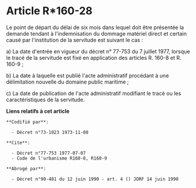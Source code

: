 # Article R*160-28

Le point de départ du délai de six mois dans lequel doit être présentée la demande tendant à l'indemnisation du dommage
matériel direct et certain causé par l'institution de la servitude est suivant le cas :

a) La date d'entrée en vigueur du décret n° 77-753 du 7 juillet 1977, lorsque le tracé de la servitude est fixé en
application des articles R. 160-8 et R. 160-9 ;

b) La date à laquelle est publié l'acte administratif procédant à une délimitation nouvelle du domaine public maritime ;

c) La date de publication de l'acte administratif modifiant le tracé ou les caractéristiques de la servitude.

**Liens relatifs à cet article**

	**Codifié par**:

	  - Décret n°73-1023 1973-11-08

	**Cite**:

	  - Décret n°77-753 1977-07-07
	  - Code de l'urbanisme R160-8, R160-9

	**Abrogé par**:

	  - Décret n°90-481 du 12 juin 1990 - art. 4 () JORF 14 juin 1990
